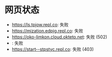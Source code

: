 # 网页状态
- https://ls.tpjow.repl.co: 失败
- https://mization.edpjg.repl.co: 失败
- https://oko-limkon.cloud.okteto.net: 失败 (502)
- : 失败
- https://start--stpstyc.repl.co: 失败 (403)
